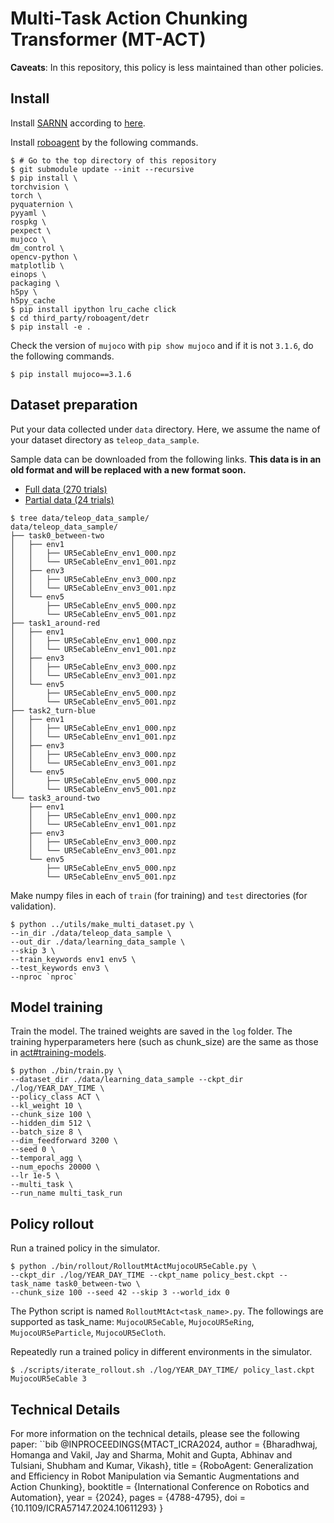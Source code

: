 # Multi-Task Action Chunking Transformer (MT-ACT)

**Caveats**: In this repository, this policy is less maintained than other policies.

## Install

Install [SARNN](../sarnn) according to [here](../sarnn/README.md#Install).

Install [roboagent](https://github.com/robopen/roboagent.git) by the following commands.
``` console
$ # Go to the top directory of this repository
$ git submodule update --init --recursive
$ pip install \
torchvision \
torch \
pyquaternion \
pyyaml \
rospkg \
pexpect \
mujoco \
dm_control \
opencv-python \
matplotlib \
einops \
packaging \
h5py \
h5py_cache
$ pip install ipython lru_cache click
$ cd third_party/roboagent/detr
$ pip install -e .
```

Check the version of `mujoco` with `pip show mujoco` and if it is not `3.1.6`, do the following commands.
```console
$ pip install mujoco==3.1.6
```

## Dataset preparation

Put your data collected under `data` directory. Here, we assume the name of your dataset directory as `teleop_data_sample`.

Sample data can be downloaded from the following links.
**This data is in an old format and will be replaced with a new format soon.**
- [Full data (270 trials)](https://aist.box.com/s/9qtkspyyzcxqvrssvumahfgvi31h5cet)
- [Partial data (24 trials)](https://aist.box.com/s/ks8l2ajmxhj48abxdvg4lowtp9134by5)

```console
$ tree data/teleop_data_sample/
data/teleop_data_sample/
├── task0_between-two
│   ├── env1
│   │   ├── UR5eCableEnv_env1_000.npz
│   │   └── UR5eCableEnv_env1_001.npz
│   ├── env3
│   │   ├── UR5eCableEnv_env3_000.npz
│   │   └── UR5eCableEnv_env3_001.npz
│   └── env5
│       ├── UR5eCableEnv_env5_000.npz
│       └── UR5eCableEnv_env5_001.npz
├── task1_around-red
│   ├── env1
│   │   ├── UR5eCableEnv_env1_000.npz
│   │   └── UR5eCableEnv_env1_001.npz
│   ├── env3
│   │   ├── UR5eCableEnv_env3_000.npz
│   │   └── UR5eCableEnv_env3_001.npz
│   └── env5
│       ├── UR5eCableEnv_env5_000.npz
│       └── UR5eCableEnv_env5_001.npz
├── task2_turn-blue
│   ├── env1
│   │   ├── UR5eCableEnv_env1_000.npz
│   │   └── UR5eCableEnv_env1_001.npz
│   ├── env3
│   │   ├── UR5eCableEnv_env3_000.npz
│   │   └── UR5eCableEnv_env3_001.npz
│   └── env5
│       ├── UR5eCableEnv_env5_000.npz
│       └── UR5eCableEnv_env5_001.npz
└── task3_around-two
    ├── env1
    │   ├── UR5eCableEnv_env1_000.npz
    │   └── UR5eCableEnv_env1_001.npz
    ├── env3
    │   ├── UR5eCableEnv_env3_000.npz
    │   └── UR5eCableEnv_env3_001.npz
    └── env5
        ├── UR5eCableEnv_env5_000.npz
        └── UR5eCableEnv_env5_001.npz
```

Make numpy files in each of `train` (for training) and `test` directories (for validation).

```console
$ python ../utils/make_multi_dataset.py \
--in_dir ./data/teleop_data_sample \
--out_dir ./data/learning_data_sample \
--skip 3 \
--train_keywords env1 env5 \
--test_keywords env3 \
--nproc `nproc`
```

## Model training

Train the model. The trained weights are saved in the `log` folder.
The training hyperparameters here (such as chunk_size) are the same as those in [act#training-models](https://github.com/isri-aist/RoboManipBaselines/tree/master/robo_manip_baselines/act#model-training).

```console
$ python ./bin/train.py \
--dataset_dir ./data/learning_data_sample --ckpt_dir ./log/YEAR_DAY_TIME \
--policy_class ACT \
--kl_weight 10 \
--chunk_size 100 \
--hidden_dim 512 \
--batch_size 8 \
--dim_feedforward 3200 \
--seed 0 \
--temporal_agg \
--num_epochs 20000 \
--lr 1e-5 \
--multi_task \
--run_name multi_task_run
```

## Policy rollout
Run a trained policy in the simulator.

```console
$ python ./bin/rollout/RolloutMtActMujocoUR5eCable.py \
--ckpt_dir ./log/YEAR_DAY_TIME --ckpt_name policy_best.ckpt --task_name task0_between-two \
--chunk_size 100 --seed 42 --skip 3 --world_idx 0
```
The Python script is named `RolloutMtAct<task_name>.py`. The followings are supported as task_name: `MujocoUR5eCable`, `MujocoUR5eRing`, `MujocoUR5eParticle`, `MujocoUR5eCloth`.

Repeatedly run a trained policy in different environments in the simulator.

```console
$ ./scripts/iterate_rollout.sh ./log/YEAR_DAY_TIME/ policy_last.ckpt MujocoUR5eCable 3
```

## Technical Details
For more information on the technical details, please see the following paper:
``bib
@INPROCEEDINGS{MTACT_ICRA2024,
  author = {Bharadhwaj, Homanga and Vakil, Jay and Sharma, Mohit and Gupta, Abhinav and Tulsiani, Shubham and Kumar, Vikash},
  title = {RoboAgent: Generalization and Efficiency in Robot Manipulation via Semantic Augmentations and Action Chunking},
  booktitle = {International Conference on Robotics and Automation},
  year = {2024},
  pages = {4788-4795},
  doi = {10.1109/ICRA57147.2024.10611293}
}
```
